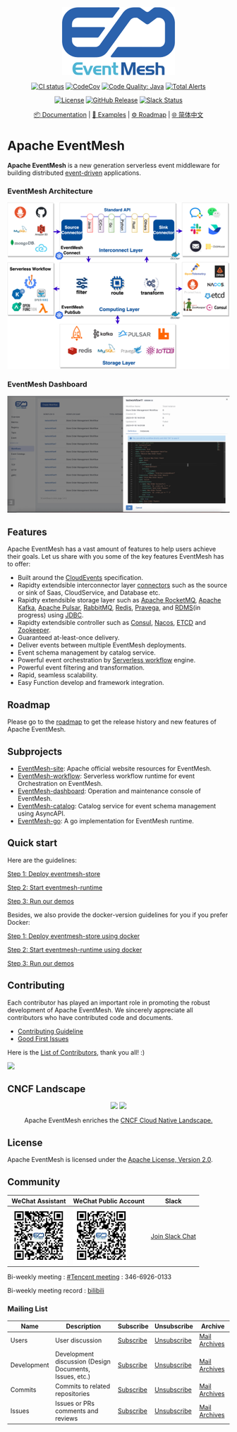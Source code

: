 <div align="center">

<br /><br />
<img src="resources/logo.png" width="256">
<br />

[![CI status](https://img.shields.io/github/actions/workflow/status/apache/eventmesh/ci.yml?logo=github&style=for-the-badge)](https://github.com/apache/eventmesh/actions/workflows/ci.yml)
[![CodeCov](https://img.shields.io/codecov/c/gh/apache/eventmesh/master?logo=codecov&style=for-the-badge)](https://codecov.io/gh/apache/eventmesh)
[![Code Quality: Java](https://img.shields.io/lgtm/grade/java/g/apache/eventmesh.svg?logo=lgtm&logoWidth=18&style=for-the-badge)](https://lgtm.com/projects/g/apache/eventmesh/context:java)
[![Total Alerts](https://img.shields.io/lgtm/alerts/g/apache/eventmesh.svg?logo=lgtm&logoWidth=18&style=for-the-badge)](https://lgtm.com/projects/g/apache/eventmesh/alerts/)

[![License](https://img.shields.io/github/license/apache/eventmesh?style=for-the-badge)](https://www.apache.org/licenses/LICENSE-2.0.html)
[![GitHub Release](https://img.shields.io/github/v/release/apache/eventmesh?style=for-the-badge)](https://github.com/apache/eventmesh/releases)
[![Slack Status](https://img.shields.io/badge/slack-join_chat-blue.svg?logo=slack&style=for-the-badge)](https://join.slack.com/t/apacheeventmesh/shared_invite/zt-1t1816dli-I0t3OE~IpdYWrZbIWhMbXg)

[📦 Documentation](https://eventmesh.apache.org/docs/introduction) |
[📔 Examples](https://github.com/apache/eventmesh/tree/master/eventmesh-examples) |
[⚙️ Roadmap](https://eventmesh.apache.org/docs/roadmap) |
[🌐 简体中文](README.zh-CN.md)
</div>


# Apache EventMesh

**Apache EventMesh** is a new generation serverless event middleware for building distributed [event-driven](https://en.wikipedia.org/wiki/Event-driven_architecture) applications.

### EventMesh Architecture

![EventMesh Architecture](resources/eventmesh-architecture-4.png)

### EventMesh Dashboard
![EventMesh Dashboard](resources/dashboard.png)

## Features

Apache EventMesh has a vast amount of features to help users achieve their goals. Let us share with you some of the key features EventMesh has to offer:

- Built around the [CloudEvents](https://cloudevents.io) specification.
- Rapidty extendsible interconnector layer [connectors](https://github.com/apache/eventmesh/tree/master/eventmesh-connectors/eventmesh-connectors) such as the source or sink of Saas, CloudService, and Database etc.
- Rapidty extendsible storage layer such as [Apache RocketMQ](https://rocketmq.apache.org), [Apache Kafka](https://kafka.apache.org), [Apache Pulsar](https://pulsar.apache.org), [RabbitMQ](https://rabbitmq.com), [Redis](https://redis.io), [Pravega](https://cncf.pravega.io), and [RDMS](https://en.wikipedia.org/wiki/Relational_database)(in progress) using [JDBC](https://en.wikipedia.org/wiki/Java_Database_Connectivity).
- Rapidty extendsible controller such as [Consul](https://consulproject.org/en/), [Nacos](https://nacos.io), [ETCD](https://etcd.io) and [Zookeeper](https://zookeeper.apache.org/).
- Guaranteed at-least-once delivery.
- Deliver events between multiple EventMesh deployments.
- Event schema management by catalog service.
- Powerful event orchestration by [Serverless workflow](https://serverlessworkflow.io/) engine.
- Powerful event filtering and transformation.
- Rapid, seamless scalability.
- Easy Function develop and framework integration.

## Roadmap
Please go to the [roadmap](https://eventmesh.apache.org/docs/roadmap) to get the release history and new features of Apache EventMesh.

## Subprojects
- [EventMesh-site](https://github.com/apache/eventmesh-site): Apache official website resources for EventMesh.
- [EventMesh-workflow](https://github.com/apache/eventmesh-workflow): Serverless workflow runtime for event Orchestration on EventMesh.
- [EventMesh-dashboard](https://github.com/apache/eventmesh-dashboard): Operation and maintenance console of EventMesh.
- [EventMesh-catalog](https://github.com/apache/eventmesh-catalog): Catalog service for event schema management using AsyncAPI.
- [EventMesh-go](https://github.com/apache/eventmesh-go): A go implementation for EventMesh runtime.

## Quick start
Here are the guidelines:

[Step 1: Deploy eventmesh-store](https://eventmesh.apache.org/docs/instruction/store)

[Step 2: Start eventmesh-runtime](https://eventmesh.apache.org/docs/instruction/runtime)

[Step 3: Run our demos](https://eventmesh.apache.org/docs/instruction/demo)

Besides, we also provide the docker-version guidelines for you if you prefer Docker:

[Step 1: Deploy eventmesh-store using docker](https://eventmesh.apache.org/docs/instruction/store-with-docker)

[Step 2: Start eventmesh-runtime using docker](https://eventmesh.apache.org/docs/instruction/runtime-with-docker)

[Step 3: Run our demos](https://eventmesh.apache.org/docs/instruction/demo)

## Contributing

Each contributor has played an important role in promoting the robust development of Apache EventMesh. We sincerely appreciate all contributors who have contributed code and documents.

- [Contributing Guideline](https://eventmesh.apache.org/community/contribute/contribute)
- [Good First Issues](https://github.com/apache/eventmesh/issues?q=is%3Aopen+is%3Aissue+label%3A%22good+first+issue%22)

Here is the [List of Contributors](https://github.com/apache/eventmesh/graphs/contributors), thank you all! :)

<a href="https://github.com/apache/eventmesh/graphs/contributors">
  <img src="https://contrib.rocks/image?repo=apache/eventmesh" />
</a>


## CNCF Landscape

<div align="center">

<img src="https://landscape.cncf.io/images/left-logo.svg" width="150"/>
<img src="https://landscape.cncf.io/images/right-logo.svg" width="200"/>

Apache EventMesh enriches the <a href="https://landscape.cncf.io/serverless?license=apache-license-2-0">CNCF Cloud Native Landscape.</a>

</div>

## License

Apache EventMesh is licensed under the [Apache License, Version 2.0](http://www.apache.org/licenses/LICENSE-2.0.html).

## Community

|WeChat Assistant|WeChat Public Account|Slack|
|-|-|-|
|<img src="resources/wechat-assistant.jpg" width="128"/>|<img src="resources/wechat-official.jpg" width="128"/>|[Join Slack Chat](https://join.slack.com/t/apacheeventmesh/shared_invite/zt-1t1816dli-I0t3OE~IpdYWrZbIWhMbXg)|

Bi-weekly meeting : [#Tencent meeting](https://meeting.tencent.com/dm/wes6Erb9ioVV) : 346-6926-0133

Bi-weekly meeting record : [bilibili](https://space.bilibili.com/1057662180)

### Mailing List

|Name|Description|Subscribe|Unsubscribe|Archive
|-|-|-|-|-|
|Users|User discussion|[Subscribe](mailto:users-subscribe@eventmesh.apache.org)|[Unsubscribe](mailto:users-unsubscribe@eventmesh.apache.org)|[Mail Archives](https://lists.apache.org/list.html?users@eventmesh.apache.org)|
|Development|Development discussion (Design Documents, Issues, etc.)|[Subscribe](mailto:dev-subscribe@eventmesh.apache.org)|[Unsubscribe](mailto:dev-unsubscribe@eventmesh.apache.org)|[Mail Archives](https://lists.apache.org/list.html?dev@eventmesh.apache.org)|
|Commits|Commits to related repositories| [Subscribe](mailto:commits-subscribe@eventmesh.apache.org) |[Unsubscribe](mailto:commits-unsubscribe@eventmesh.apache.org) |[Mail Archives](https://lists.apache.org/list.html?commits@eventmesh.apache.org)|
|Issues|Issues or PRs comments and reviews| [Subscribe](mailto:issues-subscribe@eventmesh.apache.org) |[Unsubscribe](mailto:issues-unsubscribe@eventmesh.apache.org) |[Mail Archives](https://lists.apache.org/list.html?issues@eventmesh.apache.org)|
